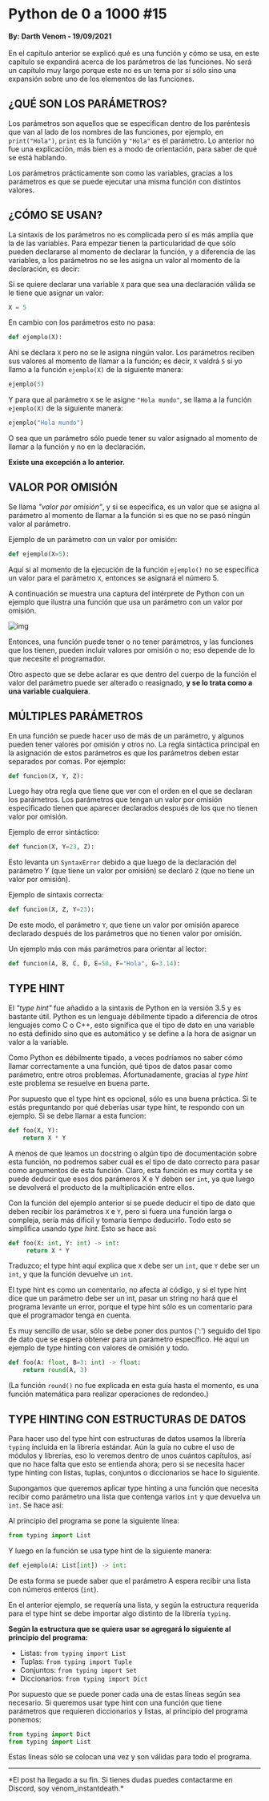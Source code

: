 # Python de 0 a 1000 #15
<b>By: Darth Venom - 19/09/2021</b>
<br>
<br>
En el capítulo anterior se explicó qué es una función y cómo se usa, en este capítulo se expandirá acerca de los parámetros de las funciones. No será un capítulo muy largo porque este no es un tema por sí sólo sino una expansión sobre uno de los elementos de las funciones.

## ¿QUÉ SON LOS PARÁMETROS?

Los parámetros son aquellos que se especifican dentro de los paréntesis que van al lado de los nombres de las funciones, por ejemplo, en `print("Hola")`, `print` es la función y `"Hola"` es el parámetro. Lo anterior no fue una explicación, más bien es a modo de orientación, para saber de qué se está hablando.

Los parámetros prácticamente son como las variables, gracias a los parámetros es que se puede ejecutar una misma función con distintos valores.

## ¿CÓMO SE USAN?

La sintaxis de los parámetros no es complicada pero sí es más amplia que la de las variables. Para empezar tienen la particularidad de que sólo pueden declararse al momento de declarar la función, y a diferencia de las variables, a los parámetros no se les asigna un valor al momento de la declaración, es decir:

Si se quiere declarar una variable `X` para que sea una declaración válida se le tiene que asignar un valor:

```python
X = 5
```

En cambio con los parámetros esto no pasa:

```python
def ejemplo(X):
```

Ahí se declara `X` pero no se le asigna ningún valor. Los parámetros reciben sus valores al momento de llamar a la función; es decir, `X` valdrá `5` si yo llamo a la función `ejemplo(X)` de la siguiente manera:

```python
ejemplo(5)
```

Y para que al parámetro `X` se le asigne `"Hola mundo"`, se llama a la función `ejemplo(X)` de la siguiente manera:

```python
ejemplo("Hola mundo")
```

O sea que un parámetro sólo puede tener su valor asignado al momento de llamar a la función y no en la declaración.

**Existe una excepción a lo anterior.**

## VALOR POR OMISIÓN

Se llama *"valor por omisión"*, y si se especifica, es un valor que se asigna al parámetro al momento de llamar a la función si es que no se pasó ningún valor al parámetro.

Ejemplo de un parámetro con un valor por omisión:

```python
def ejemplo(X=5):
```

Aquí si al momento de la ejecución de la función `ejemplo()` no se especifica un valor para el parámetro `X`, entonces se asignará el número 5.

A continuación se muestra una captura del intérprete de Python con un ejemplo que ilustra una función que usa un parámetro con un valor por omisión.

![img](media/c144.jpg)

Entonces, una función puede tener o no tener parámetros, y las funciones que los tienen, pueden incluir valores por omisión o no; eso depende de lo que necesite el programador.

Otro aspecto que se debe aclarar es que dentro del cuerpo de la función el valor del parámetro puede ser alterado o reasignado, **y se lo trata como a una variable cualquiera**.

## MÚLTIPLES PARÁMETROS

En una función se puede hacer uso de más de un parámetro, y algunos pueden tener valores por omisión y otros no. La regla sintáctica principal en la asignación de estos parámetros es que los parámetros deben estar separados por comas. Por ejemplo:

```python
def funcion(X, Y, Z):
```

Luego hay otra regla que tiene que ver con el orden en el que se declaran los parámetros. Los parámetros que tengan un valor por omisión especificado tienen que aparecer declarados después de los que no tienen valor por omisión.

Ejemplo de error sintáctico:

```python
def funcion(X, Y=23, Z):
```

Esto levanta un `SyntaxError` debido a que luego de la declaración del parámetro Y (que tiene un valor por omisión) se declaró `Z` (que no tiene un valor por omisión).

Ejemplo de sintaxis correcta:

```python
def funcion(X, Z, Y=23):
```

De este modo, el parámetro `Y`, que tiene un valor por omisión aparece declarado después de los parámetros que no tienen valor por omisión.

Un ejemplo más con más parámetros para orientar al lector:

```python
def funcion(A, B, C, D, E=50, F="Hola", G=3.14):
```

## TYPE HINT

El *"type hint"* fue añadido a la sintaxis de Python en la versión 3.5 y es bastante útil. Python es un lenguaje débilmente tipado a diferencia de otros lenguajes como C o C++, esto significa que el tipo de dato en una variable no está definido sino que es automático y se define a la hora de asignar un valor a la variable.

Como Python es débilmente tipado, a veces podríamos no saber cómo llamar correctamente a una función, qué tipos de datos pasar como parámetro, entre otros problemas. Afortunadamente, gracias al *type hint* este problema se resuelve en buena parte.

Por supuesto que el type hint es opcional, sólo es una buena práctica. Si te estás preguntando por qué deberías usar type hint, te respondo con un ejemplo. Si se debe llamar a esta funcion:

```python
def foo(X, Y):
    return X * Y
```

A menos de que leamos un docstring o algún tipo de documentación sobre esta función, no podremos saber cuál es el tipo de dato correcto para pasar como argumentos de esta función. Claro, esta función es muy cortita y se puede deducir que esos dos parámeros X e Y deben ser `int`, ya que luego se devolverá el producto de la multiplicación entre ellos.

Con la función del ejemplo anterior sí se puede deducir el tipo de dato que deben recibir los parámetros `X` e `Y`, pero si fuera una función larga o compleja, sería más difícil y tomaría tiempo deducirlo. Todo esto se simplifica usando *type hint*. Esto se hace así:

```python
def foo(X: int, Y: int) -> int:
     return X * Y
```

Traduzco; el type hint aquí explica que `X` debe ser un `int`, que `Y` debe ser un `int`, y que la función devuelve un `int`.

El type hint es como un comentario, no afecta al código, y si el type hint dice que un parámetro debe ser un int, pasar un string no hará que el programa levante un error, porque el type hint sólo es un comentario para que el programador tenga en cuenta.

Es muy sencillo de usar, sólo se debe poner dos puntos (':') seguido del tipo de dato que se espera obtener para un parámetro específico. He aquí un ejemplo de type hinting con valores de omisión y todo.

```python
def foo(A: float, B=3: int) -> float:
    return round(A, 3)
```

(La función `round()` no fue explicada en esta guía hasta el momento, es una función matemática para realizar operaciones de redondeo.)

## TYPE HINTING CON ESTRUCTURAS DE DATOS

Para hacer uso del type hint con estructuras de datos usamos la librería `typing` incluida en la librería estándar. Aún la guía no cubre el uso de módulos y librerías, eso lo veremos dentro de unos cuántos capítulos, así que no hace falta que esto se entienda ahora; pero si se necesita hacer type hinting con listas, tuplas, conjuntos o diccionarios se hace lo siguiente.

Supongamos que queremos aplicar type hinting a una función que necesita recibir como parámetro una lista que contenga varios `int` y que devuelva un `int`. Se hace así:

Al principio del programa se pone la siguiente línea:

```python
from typing import List
```

Y luego en la función se usa type hint de la siguiente manera:

```python
def ejemplo(A: List[int]) -> int:
```

De esta forma se puede saber que el parámetro A espera recibir una lista con números enteros (`int`).

En el anterior ejemplo, se requería una lista, y según la estructura requerida para el type hint se debe importar algo distinto de la librería `typing`.

**Según la estructura que se quiera usar se agregará lo siguiente al principio del programa:**

- Listas: `from typing import List`
- Tuplas: `from typing import Tuple`
- Conjuntos: `from typing import Set`
- Diccionarios: `from typing import Dict`

Por supuesto que se puede poner cada una de estas líneas según sea necesario. Si queremos usar type hint con una función que tiene parámetros que requieren diccionarios y listas, al principio del programa ponemos:

```python
from typing import Dict
from typing import List
```

Estas líneas sólo se colocan una vez y son válidas para todo el programa.
<br>
<hr>
*El post ha llegado a su fin. Si tienes dudas puedes contactarme en Discord, soy venom_instantdeath.*
